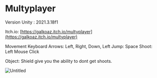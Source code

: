 # Multyplayer

Version Unity : 2021.3.18f1

Itch.io: [https://galkoaz.itch.io/multyplayer](https://galkoaz.itch.io/multyplayer)

Movement Keyboard Arrows: Left, Right, Down, Left
Jump: Space
Shoot: Left Mouse Click

Object: Shield give you the ability to dont get shoots.


<img src="https://i.ibb.co/8KzNFKw/Untitled.png" alt="Untitled" border="0" />
